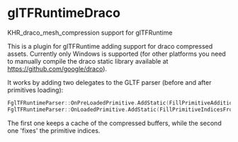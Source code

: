# glTFRuntimeDraco
KHR_draco_mesh_compression support for glTFRuntime

This is a plugin for glTFRuntime adding support for draco compressed assets.
Currently only Windows is supported (for other platforms you need to manually compile the draco static library available at https://github.com/google/draco).

It works by adding two delegates to the GLTF parser (before and after primitives loading):

```cpp
FglTFRuntimeParser::OnPreLoadedPrimitive.AddStatic(FillPrimitiveAdditionalBufferViewsFromDraco);
FglTFRuntimeParser::OnLoadedPrimitive.AddStatic(FillPrimitiveIndicesFromDraco);
```

The first one keeps a cache of the compressed buffers, while the second one 'fixes' the primitive indices.
